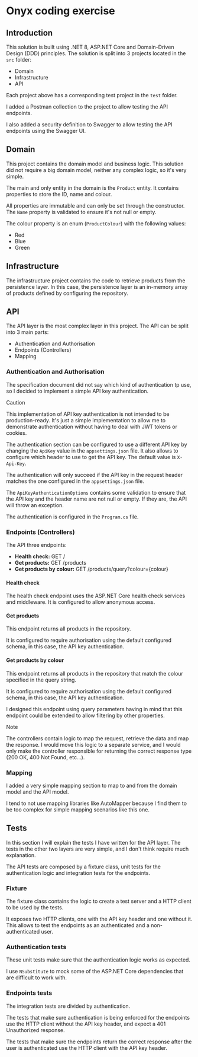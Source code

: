 # Onyx coding exercise

## Introduction
This solution is built using .NET 8, ASP.NET Core and Domain-Driven Design (DDD) principles. The solution is split into 3 projects located in the `src` folder:
- Domain
- Infrastructure
- API

Each project above has a corresponding test project in the `test` folder.

I added a Postman collection to the project to allow testing the API endpoints.

I also added a security definition to Swagger to allow testing the API endpoints using the Swagger UI.

## Domain
This project contains the domain model and business logic. This solution did not require a big domain model, neither any complex logic, so it's very simple.

The main and only entity in the domain is the `Product` entity. It contains properties to store the ID, name and colour.

All properties are immutable and can only be set through the constructor. The `Name` property is validated to ensure it's not null or empty.

The colour property is an enum (`ProductColour`) with the following values:
- Red
- Blue
- Green

## Infrastructure
The infrastructure project contains the code to retrieve products from the persistence layer.
In this case, the persistence layer is an in-memory array of products defined by configuring the repository.

## API
The API layer is the most complex layer in this project. The API can be split into 3 main parts:
- Authentication and Authorisation
- Endpoints (Controllers)
- Mapping

### Authentication and Authorisation
The specification document did not say which kind of authentication tp use, so I decided to implement a simple API key authentication.

> [!CAUTION]
> This implementation of API key authentication is not intended to be production-ready.
> It's just a simple implementation to allow me to demonstrate authentication without having to deal with JWT tokens or cookies.

The authentication section can be configured to use a different API key by changing the `ApiKey` value in the `appsettings.json` file.
It also allows to configure which header to use to get the API key. The default value is `X-Api-Key`.

The authentication will only succeed if the API key in the request header matches the one configured in the `appsettings.json` file.

The `ApiKeyAuthenticationOptions` contains some validation to ensure that the API key and the header name are not null or empty.
If they are, the API will throw an exception.

The authentication is configured in the `Program.cs` file.

### Endpoints (Controllers)
The API three endpoints:
- **Health check:** GET /
- **Get products:** GET /products
- **Get products by colour:** GET /products/query?colour={colour}

#### Health check
The health check endpoint uses the ASP.NET Core health check services and middleware.
It is configured to allow anonymous access.

#### Get products
This endpoint returns all products in the repository.

It is configured to require authorisation using the default configured schema, in this case, the API key authentication.

#### Get products by colour
This endpoint returns all products in the repository that match the colour specified in the query string.

It is configured to require authorisation using the default configured schema, in this case, the API key authentication.

I designed this endpoint using query parameters having in mind that this endpoint could be extended to allow filtering by other properties.

> [!NOTE]
> The controllers contain logic to map the request, retrieve the data and map the response.
> I would move this logic to a separate service, and I would only make the controller responsible for returning the correct response type (200 OK, 400 Not Found, etc...).

### Mapping
I added a very simple mapping section to map to and from the domain model and the API model.

I tend to not use mapping libraries like AutoMapper because I find them to be too complex for simple mapping scenarios like this one.

## Tests
In this section I will explain the tests I have written for the API layer. The tests in the other two layers are very simple, and I don't think require much explanation.

The API tests are composed by a fixture class, unit tests for the authentication logic and integration tests for the endpoints.

### Fixture
The fixture class contains the logic to create a test server and a HTTP client to be used by the tests.

It exposes two HTTP clients, one with the API key header and one without it.
This allows to test the endpoints as an authenticated and a non-authenticated user.

### Authentication tests
These unit tests make sure that the authentication logic works as expected.

I use `NSubstitute` to mock some of the ASP.NET Core dependencies that are difficult to work with.

### Endpoints tests
The integration tests are divided by authentication.

The tests that make sure authentication is being enforced for the endpoints use the HTTP client without the API key header, and expect a 401 Unauthorized response.

The tests that make sure the endpoints return the correct response after the user is authenticated use the HTTP client with the API key header.
